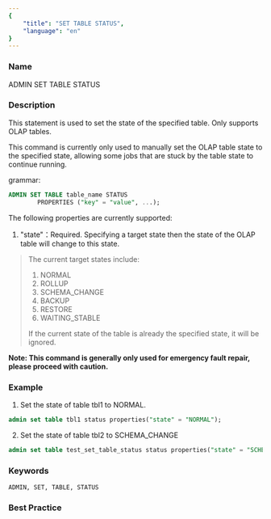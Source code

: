 ```yaml
---
{
    "title": "SET TABLE STATUS",
    "language": "en"
}
---
```


<!--
Licensed to the Apache Software Foundation (ASF) under one
or more contributor license agreements.  See the NOTICE file
distributed with this work for additional information
regarding copyright ownership.  The ASF licenses this file
to you under the Apache License, Version 2.0 (the
"License"); you may not use this file except in compliance
with the License.  You may obtain a copy of the License at

  http://www.apache.org/licenses/LICENSE-2.0

Unless required by applicable law or agreed to in writing,
software distributed under the License is distributed on an
"AS IS" BASIS, WITHOUT WARRANTIES OR CONDITIONS OF ANY
KIND, either express or implied.  See the License for the
specific language governing permissions and limitations
under the License.
-->



### Name

ADMIN SET TABLE STATUS

### Description

This statement is used to set the state of the specified table. Only supports OLAP tables.

This command is currently only used to manually set the OLAP table state to the specified state, allowing some jobs that are stuck by the table state to continue running.

grammar:

```sql
ADMIN SET TABLE table_name STATUS
        PROPERTIES ("key" = "value", ...);
```

The following properties are currently supported:

1. "state"：Required. Specifying a target state then the state of the OLAP table will change to this state.

> The current target states include:
> 
> 1. NORMAL
> 2. ROLLUP
> 3. SCHEMA_CHANGE
> 4. BACKUP
> 5. RESTORE
> 6. WAITING_STABLE
> 
> If the current state of the table is already the specified state, it will be ignored.

**Note: This command is generally only used for emergency fault repair, please proceed with caution.**

### Example

1. Set the state of table tbl1 to NORMAL.

```sql
admin set table tbl1 status properties("state" = "NORMAL");
```

2. Set the state of table tbl2 to SCHEMA_CHANGE

```sql
admin set table test_set_table_status status properties("state" = "SCHEMA_CHANGE");
```

### Keywords

    ADMIN, SET, TABLE, STATUS

### Best Practice